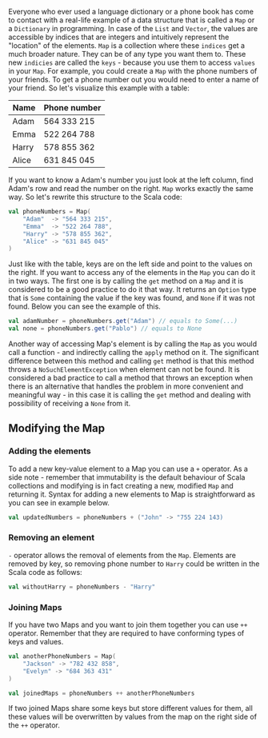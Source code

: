 Everyone who ever used a language dictionary or a phone book has come to contact with a real-life example of a data
structure that is called a `Map` or a `Dictionary` in programming. In case of the `List` and `Vector`, the values are
accessible by indices that are integers and intuitively represent the "location" of the elements. `Map` is a collection
where these `indices` get a much broader nature. They can be of any type you want them to. These new `indicies` are
called the `keys` - because you use them to access `values` in your `Map`. For example, you could create a `Map` with
the phone numbers of your friends. To get a phone number out you would need to enter a name of your friend. So let's
visualize this example with a table:

| Name  | Phone number |
|-------|--------------|
| Adam  | 564 333 215  |
| Emma  | 522 264 788  |
| Harry | 578 855 362  |
| Alice | 631 845 045  |

If you want to know a Adam's number you just look at the left column, find Adam's row and read the number on the
right. `Map` works exactly the same way. So let's rewrite this structure to the Scala code:

```scala
val phoneNumbers = Map(
    "Adam"  -> "564 333 215",
    "Emma"  -> "522 264 788",
    "Harry" -> "578 855 362",
    "Alice" -> "631 845 045"
)
```

Just like with the table, keys are on the left side and point to the values on the right. If you want to access any of
the elements in the `Map` you can do it in two ways. The first one is by calling the `get` method on a `Map` and it is
considered to be a good practice to do it that way. It returns an `Option` type that is `Some` containing the value if
the key was found, and `None` if it was not found. Below you can see the example of this.

```scala
val adamNumber = phoneNumbers.get("Adam") // equals to Some(...)
val none = phoneNumbers.get("Pablo") // equals to None
```

Another way of accessing Map's element is by calling the `Map` as you would call a function - and indirectly calling
the `apply` method on it. The significant difference between this method and calling `get` method is that this method
throws a `NoSuchElementException` when element can not be found. It is considered a bad practice to call a method that
throws an exception when there is an alternative that handles the problem in more convenient and meaningful way - in
this case it is calling the `get` method and dealing with possibility of receiving a `None` from it.

## Modifying the Map

### Adding the elements

To add a new key-value element to a Map you can use a `+` operator. As a side note - remember that immutability is the
default behaviour of Scala collections and modifying is in fact creating a new, modified `Map` and returning it. Syntax
for adding a new elements to Map is straightforward as you can see in example below.

```scala
val updatedNumbers = phoneNumbers + ("John" -> "755 224 143)
```

### Removing an element

`-` operator allows the removal of elements from the `Map`. Elements are removed by key, so removing phone number
to `Harry` could be written in the Scala code as follows:

```scala
val withoutHarry = phoneNumbers - "Harry"
```

### Joining Maps

If you have two Maps and you want to join them together you can use `++` operator. Remember that they are required to
have conforming types of keys and values.

```scala
val anotherPhoneNumbers = Map(
    "Jackson" -> "782 432 858",
    "Evelyn" -> "684 363 431"
)

val joinedMaps = phoneNumbers ++ anotherPhoneNumbers
```

If two joined Maps share some keys but store different values for them, all these values will be overwritten by values
from the map on the right side of the `++` operator. 